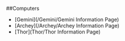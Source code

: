 ##Computers
* [Gemini](/Gemini/Gemini Information Page)
* [Archey](/Archey/Archey Information Page)
* [Thor](Thor/Thor Information Page)